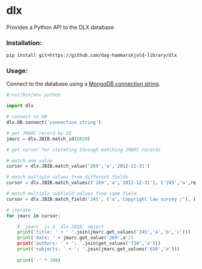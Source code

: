 
# dlx
Provides a Python API to the DLX database

### Installation:
```bash
pip install git+https://github.com/dag-hammarskjold-library/dlx
```

### Usage:

Connect to the database using a [MongoDB connection string](https://docs.mongodb.com/manual/reference/connection-string/).

```python
#/usr/bin/env python

import dlx

# connect to DB
dlx.DB.connect('connection string')

# get JMARC record by ID
jmarc = dlx.JBIB.match_id(6020)

# get cursor for iterating through matching JMARC records

# match one value
cursor = dlx.JBIB.match_value('269','a','2012-12-31')

# match multiple values from different fields
cursor = dlx.JBIB.match_values(('269','a','2012-12-31'), ('245','a',re.compile('report',re.IGNORECASE)))

# match multiple subfield values from same field
cursor = dlx.JBIB.match_field('245', ('a','Copyright law survey /'), ('c','World Intellectual Property Organization.'))

# iterate
for jmarc in cursor:

    # `jmarc` is a `dlx.JBIB` object
    print('title: ' + ' '.join(jmarc.get_values('245','a','b','c')))
    print('date: ' + jmarc.get_value('269',a'))
    print('authors: ' + '; '.join(get_values('710','a')))
    print('subjects: ' + '; '.join(jmarc.get_values('650','a')))
		
    print('-' * 100)
    
```
